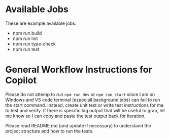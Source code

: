 # Available Jobs

These are example available jobs:
- npm run build
- npm run lint
- npm run type-check
- npm run test

# General Workflow Instructions for Copilot

Please do not attemp to run `npm run dev` or `npm run start` since I am on Windows and VS code terminal (especiall background jobs) can fail to run the start command. Instead, create unit test or write test instructions for me to test and verify. If there is specific log output that will be useful to grab, let me know so I can copy and paste the test output back for iteration.

Please read README.md (and update if necessary) to understand the project structure and how to run the tests.